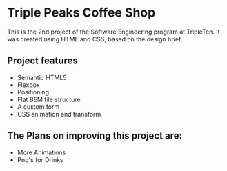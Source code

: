 # Triple Peaks Coffee Shop

This is the 2nd project of the Software Engineering program at TripleTen. It was created using HTML and CSS, based on the design brief.

## Project features

- Semantic HTML5
- Flexbox
- Positioning
- Flat BEM file structure
- A custom form
- CSS animation and transform

## The Plans on improving this project are:
- More Animations
- Png's for Drinks

